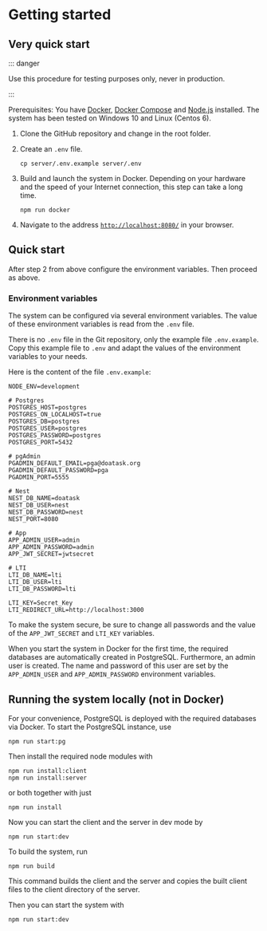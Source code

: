 # Getting started

## Very quick start

::: danger

Use this procedure for testing purposes only, never in production.

:::

Prerequisites: You have [Docker](https://docs.docker.com/get-docker/), [Docker
Compose](https://docs.docker.com/compose/install/) and
[Node.js](https://nodejs.org/en/download/) installed. The system has been tested
on Windows 10 and Linux (Centos 6).

1. Clone the GitHub repository and change in the root folder.

1. Create an `.env` file.

    `cp server/.env.example server/.env`

1. Build and launch the system in Docker. Depending on your hardware and the
   speed of your Internet connection, this step can take a long time.

    `npm run docker`

1. Navigate  to the address [`http://localhost:8080/`](http://localhost:8080/)
   in your browser.

## Quick start 

After step 2 from above configure the environment variables. Then proceed as
above.

### Environment variables

The system can be configured via several environment variables. The value of
these environment variables is read from the `.env` file.

There is no `.env` file in the Git repository, only the example file
`.env.example`. Copy this example file to `.env` and adapt the values of the
environment variables to your needs.

Here is the content of the file `.env.example`:

```shell
NODE_ENV=development

# Postgres
POSTGRES_HOST=postgres
POSTGRES_ON_LOCALHOST=true
POSTGRES_DB=postgres
POSTGRES_USER=postgres
POSTGRES_PASSWORD=postgres
POSTGRES_PORT=5432

# pgAdmin
PGADMIN_DEFAULT_EMAIL=pga@doatask.org
PGADMIN_DEFAULT_PASSWORD=pga
PGADMIN_PORT=5555

# Nest
NEST_DB_NAME=doatask
NEST_DB_USER=nest
NEST_DB_PASSWORD=nest
NEST_PORT=8080

# App
APP_ADMIN_USER=admin
APP_ADMIN_PASSWORD=admin
APP_JWT_SECRET=jwtsecret

# LTI
LTI_DB_NAME=lti
LTI_DB_USER=lti
LTI_DB_PASSWORD=lti

LTI_KEY=Secret_Key
LTI_REDIRECT_URL=http://localhost:3000
```

To make the system secure, be sure to change all passwords and the value of the
`APP_JWT_SECRET` and `LTI_KEY` variables.

When you start the system in Docker for the first time, the required databases
are automatically created in PostgreSQL. Furthermore, an admin user is created.
The name and password of this user are set by the `APP_ADMIN_USER` and
`APP_ADMIN_PASSWORD` environment variables.

## Running the system locally (not in Docker)

For your convenience, PostgreSQL is deployed with the required databases via Docker. To start the PostgreSQL instance, use

```
npm run start:pg
```

Then install the required node modules with

```
npm run install:client
npm run install:server
```

or both together with just
```
npm run install
```

Now you can start the client and the server in dev mode by

```
npm run start:dev
```

To build the system, run

```
npm run build
```

This command builds the client and the server and copies the built client files
to the client directory of the server.

Then you can start the system with

```
npm run start:dev
```
